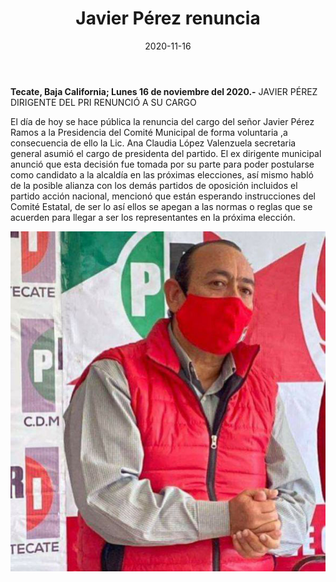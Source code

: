 ﻿---
layout: blog
title:  "Javier Pérez renuncia"
date:   2020-11-16  
categories: tecate
permalink: /:categories/:title:output_ext
image: /img/cnr/javier-perez-renuncia.jpg
autor: 
---


**Tecate, Baja California;  Lunes 16 de noviembre del 2020.-** JAVIER PÉREZ DIRIGENTE DEL PRI RENUNCIÓ A SU CARGO 


El día de hoy se hace pública la  renuncia del cargo del señor Javier Pérez Ramos a la Presidencia del Comité Municipal de forma voluntaria ,a consecuencia de ello la Lic. Ana Claudia López Valenzuela secretaria general asumió el cargo de presidenta del partido. 
El ex dirigente municipal anunció que esta decisión fue tomada por su parte para poder postularse como candidato a la alcaldía en las próximas elecciones, así mismo habló de la posible alianza con los demás partidos de oposición incluidos el partido acción nacional, mencionó que están esperando instrucciones del Comité Estatal, de ser lo así ellos se apegan a las normas o reglas que se acuerden para llegar a ser los representantes en la próxima elección.

<div id="carouselExampleSlidesOnly" class="carousel slide" data-ride="carousel">
  <div class="carousel-inner">
    <div class="carousel-item active">
       <img class="d-block w-100" src="/img/cnr/javier-perez-renuncia.jpg" loading="lazy"  alt="Javier Pérez">
    </div>
  </div>
</div>